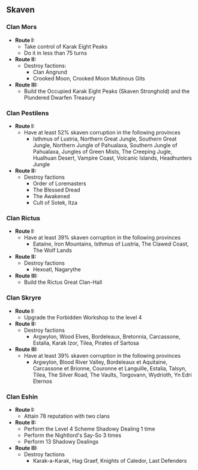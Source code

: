 ## Skaven

### Clan Mors

* **Route I:**
	* Take control of Karak Eight Peaks
	* Do it in less than 75 turns
* **Route II:**
    * Destroy factions:
	    * Clan Angrund
	    * Crooked Moon, Crooked Moon Mutinous Gits
* **Route III:**
	* Build the Occupied Karak Eight Peaks (Skaven Stronghold) and the Plundered Dwarfen Treasury

### Clan Pestilens

* **Route I:**
	* Have at least 52% skaven corruption in the following provinces
	    * Isthmus of Lustria, Northern Great Jungle, Southern Great Jungle, Northern Jungle of Pahualaxa, Southern 
	    Jungle of Pahualaxa, Jungles of Green Mists, The Creeping Jugle, Hualhuan Desert, Vampire Coast, Volcanic
	    Islands, Headhunters Jungle
* **Route II:**
	* Destroy factions
	    * Order of Loremasters
	    * The Blessed Dread
	    * The Awakened
	    * Cult of Sotek, Itza

### Clan Rictus

* **Route I:**
	* Have at least 39% skaven corruption in the following provinces
	    * Eataine, Iron Mountains, Isthmus of Lustria, The Clawed Coast, The Wolf Lands
* **Route II:**
	* Destroy factions
	    * Hexoatl, Nagarythe 
* **Route III:**
    * Build the Rictus Great Clan-Hall

### Clan Skryre

* **Route I:**
	* Upgrade the Forbidden Workshop to the level 4
* **Route II:**
	* Destroy factions
	    * Argwylon, Wood Elves, Bordeleaux, Bretonnia, Carcassone, Estalia, Karak Izor, Tilea, Pirates of Sartosa
* **Route III:**
	* Have at least 39% skaven corruption in the following provinces
	    * Argwylon, Blood River Valley, Bordeleaux et Aquitaine, Carcassone et Brionne, Couronne et Languille, 
	    Estalia, Talsyn, Tilea, The Silver Road, The Vaults, Torgovann, Wydrioth, Yn Edri Eternos

### Clan Eshin

* **Route I:**
	* Attain 78 reputation with two clans
* **Route II:**
	* Perform the Level 4 Scheme Shadowy Dealing 1 time
	* Perform the Nightlord's Say-So 3 times
	* Perform 13 Shadowy Dealings
* **Route III:**
	* Destroy factions
	    * Karak-a-Karak, Hag Graef, Knights of Caledor, Last Defenders